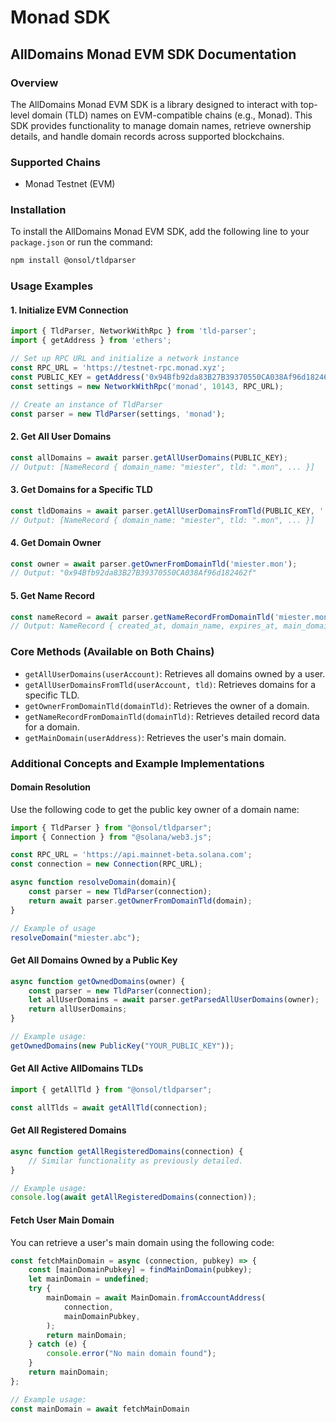 # Monad SDK

## AllDomains Monad EVM SDK Documentation

### Overview

The AllDomains Monad EVM SDK is a library designed to interact with top-level domain (TLD) names on EVM-compatible chains (e.g., Monad). This SDK provides functionality to manage domain names, retrieve ownership details, and handle domain records across supported blockchains.

### Supported Chains

* Monad Testnet (EVM)

### Installation

To install the AllDomains Monad EVM SDK, add the following line to your `package.json` or run the command:

```bash
npm install @onsol/tldparser
```

### Usage Examples

#### 1. Initialize EVM Connection

```javascript
import { TldParser, NetworkWithRpc } from 'tld-parser';
import { getAddress } from 'ethers';

// Set up RPC URL and initialize a network instance
const RPC_URL = 'https://testnet-rpc.monad.xyz';
const PUBLIC_KEY = getAddress('0x94Bfb92da83B27B39370550CA038Af96d182462f');
const settings = new NetworkWithRpc('monad', 10143, RPC_URL);

// Create an instance of TldParser
const parser = new TldParser(settings, 'monad');
```

#### 2. Get All User Domains

```javascript
const allDomains = await parser.getAllUserDomains(PUBLIC_KEY);
// Output: [NameRecord { domain_name: "miester", tld: ".mon", ... }]
```

#### 3. Get Domains for a Specific TLD

```javascript
const tldDomains = await parser.getAllUserDomainsFromTld(PUBLIC_KEY, '.mon');
// Output: [NameRecord { domain_name: "miester", tld: ".mon", ... }]
```

#### 4. Get Domain Owner

```javascript
const owner = await parser.getOwnerFromDomainTld('miester.mon');
// Output: "0x94Bfb92da83B27B39370550CA038Af96d182462f"
```

#### 5. Get Name Record

```javascript
const nameRecord = await parser.getNameRecordFromDomainTld('miester.mon');
// Output: NameRecord { created_at, domain_name, expires_at, main_domain_address, tld, transferrable }
```

### Core Methods (Available on Both Chains)

* `getAllUserDomains(userAccount)`: Retrieves all domains owned by a user.
* `getAllUserDomainsFromTld(userAccount, tld)`: Retrieves domains for a specific TLD.
* `getOwnerFromDomainTld(domainTld)`: Retrieves the owner of a domain.
* `getNameRecordFromDomainTld(domainTld)`: Retrieves detailed record data for a domain.
* `getMainDomain(userAddress)`: Retrieves the user's main domain.

### Additional Concepts and Example Implementations

#### Domain Resolution

Use the following code to get the public key owner of a domain name:

```javascript
import { TldParser } from "@onsol/tldparser";
import { Connection } from "@solana/web3.js";

const RPC_URL = 'https://api.mainnet-beta.solana.com';
const connection = new Connection(RPC_URL);

async function resolveDomain(domain){
    const parser = new TldParser(connection);
    return await parser.getOwnerFromDomainTld(domain);
}

// Example of usage
resolveDomain("miester.abc");
```

#### Get All Domains Owned by a Public Key

```javascript
async function getOwnedDomains(owner) {
    const parser = new TldParser(connection);
    let allUserDomains = await parser.getParsedAllUserDomains(owner);
    return allUserDomains;
}

// Example usage:
getOwnedDomains(new PublicKey("YOUR_PUBLIC_KEY"));
```

#### Get All Active AllDomains TLDs

```javascript
import { getAllTld } from "@onsol/tldparser";

const allTlds = await getAllTld(connection);
```

#### Get All Registered Domains

```javascript
async function getAllRegisteredDomains(connection) {
    // Similar functionality as previously detailed.
}

// Example usage:
console.log(await getAllRegisteredDomains(connection));
```

#### Fetch User Main Domain

You can retrieve a user's main domain using the following code:

```javascript
const fetchMainDomain = async (connection, pubkey) => {
    const [mainDomainPubkey] = findMainDomain(pubkey);
    let mainDomain = undefined;
    try {
        mainDomain = await MainDomain.fromAccountAddress(
            connection,
            mainDomainPubkey,
        );
        return mainDomain;
    } catch (e) {
        console.error("No main domain found");
    }
    return mainDomain;
};

// Example usage:
const mainDomain = await fetchMainDomain
```
